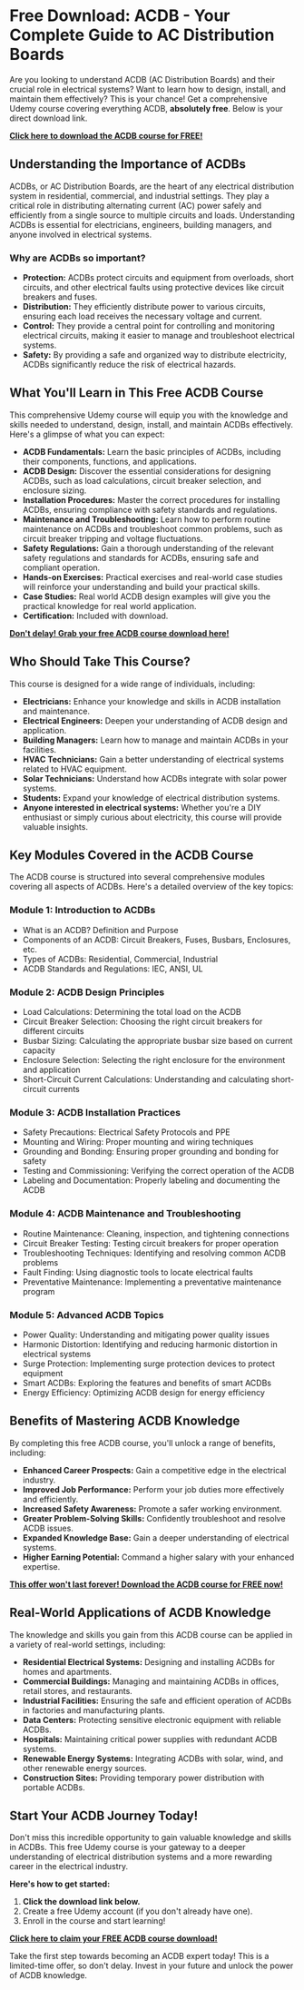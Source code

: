 # Free Download: ACDB - Your Complete Guide to AC Distribution Boards

Are you looking to understand ACDB (AC Distribution Boards) and their crucial role in electrical systems? Want to learn how to design, install, and maintain them effectively? This is your chance! Get a comprehensive Udemy course covering everything ACDB, **absolutely free**. Below is your direct download link.

[**Click here to download the ACDB course for FREE!**](https://udemywork.com/acdb)

## Understanding the Importance of ACDBs

ACDBs, or AC Distribution Boards, are the heart of any electrical distribution system in residential, commercial, and industrial settings. They play a critical role in distributing alternating current (AC) power safely and efficiently from a single source to multiple circuits and loads. Understanding ACDBs is essential for electricians, engineers, building managers, and anyone involved in electrical systems.

### Why are ACDBs so important?

*   **Protection:** ACDBs protect circuits and equipment from overloads, short circuits, and other electrical faults using protective devices like circuit breakers and fuses.
*   **Distribution:** They efficiently distribute power to various circuits, ensuring each load receives the necessary voltage and current.
*   **Control:** They provide a central point for controlling and monitoring electrical circuits, making it easier to manage and troubleshoot electrical systems.
*   **Safety:** By providing a safe and organized way to distribute electricity, ACDBs significantly reduce the risk of electrical hazards.

## What You'll Learn in This Free ACDB Course

This comprehensive Udemy course will equip you with the knowledge and skills needed to understand, design, install, and maintain ACDBs effectively. Here's a glimpse of what you can expect:

*   **ACDB Fundamentals:** Learn the basic principles of ACDBs, including their components, functions, and applications.
*   **ACDB Design:** Discover the essential considerations for designing ACDBs, such as load calculations, circuit breaker selection, and enclosure sizing.
*   **Installation Procedures:** Master the correct procedures for installing ACDBs, ensuring compliance with safety standards and regulations.
*   **Maintenance and Troubleshooting:** Learn how to perform routine maintenance on ACDBs and troubleshoot common problems, such as circuit breaker tripping and voltage fluctuations.
*   **Safety Regulations:** Gain a thorough understanding of the relevant safety regulations and standards for ACDBs, ensuring safe and compliant operation.
*   **Hands-on Exercises:** Practical exercises and real-world case studies will reinforce your understanding and build your practical skills.
*   **Case Studies:** Real world ACDB design examples will give you the practical knowledge for real world application.
*   **Certification:** Included with download.

[**Don't delay! Grab your free ACDB course download here!**](https://udemywork.com/acdb)

## Who Should Take This Course?

This course is designed for a wide range of individuals, including:

*   **Electricians:** Enhance your knowledge and skills in ACDB installation and maintenance.
*   **Electrical Engineers:** Deepen your understanding of ACDB design and application.
*   **Building Managers:** Learn how to manage and maintain ACDBs in your facilities.
*   **HVAC Technicians:** Gain a better understanding of electrical systems related to HVAC equipment.
*   **Solar Technicians:** Understand how ACDBs integrate with solar power systems.
*   **Students:** Expand your knowledge of electrical distribution systems.
*   **Anyone interested in electrical systems:** Whether you're a DIY enthusiast or simply curious about electricity, this course will provide valuable insights.

## Key Modules Covered in the ACDB Course

The ACDB course is structured into several comprehensive modules covering all aspects of ACDBs. Here's a detailed overview of the key topics:

### Module 1: Introduction to ACDBs

*   What is an ACDB? Definition and Purpose
*   Components of an ACDB: Circuit Breakers, Fuses, Busbars, Enclosures, etc.
*   Types of ACDBs: Residential, Commercial, Industrial
*   ACDB Standards and Regulations: IEC, ANSI, UL

### Module 2: ACDB Design Principles

*   Load Calculations: Determining the total load on the ACDB
*   Circuit Breaker Selection: Choosing the right circuit breakers for different circuits
*   Busbar Sizing: Calculating the appropriate busbar size based on current capacity
*   Enclosure Selection: Selecting the right enclosure for the environment and application
*   Short-Circuit Current Calculations: Understanding and calculating short-circuit currents

### Module 3: ACDB Installation Practices

*   Safety Precautions: Electrical Safety Protocols and PPE
*   Mounting and Wiring: Proper mounting and wiring techniques
*   Grounding and Bonding: Ensuring proper grounding and bonding for safety
*   Testing and Commissioning: Verifying the correct operation of the ACDB
*   Labeling and Documentation: Properly labeling and documenting the ACDB

### Module 4: ACDB Maintenance and Troubleshooting

*   Routine Maintenance: Cleaning, inspection, and tightening connections
*   Circuit Breaker Testing: Testing circuit breakers for proper operation
*   Troubleshooting Techniques: Identifying and resolving common ACDB problems
*   Fault Finding: Using diagnostic tools to locate electrical faults
*   Preventative Maintenance: Implementing a preventative maintenance program

### Module 5: Advanced ACDB Topics

*   Power Quality: Understanding and mitigating power quality issues
*   Harmonic Distortion: Identifying and reducing harmonic distortion in electrical systems
*   Surge Protection: Implementing surge protection devices to protect equipment
*   Smart ACDBs: Exploring the features and benefits of smart ACDBs
*   Energy Efficiency: Optimizing ACDB design for energy efficiency

## Benefits of Mastering ACDB Knowledge

By completing this free ACDB course, you'll unlock a range of benefits, including:

*   **Enhanced Career Prospects:** Gain a competitive edge in the electrical industry.
*   **Improved Job Performance:** Perform your job duties more effectively and efficiently.
*   **Increased Safety Awareness:** Promote a safer working environment.
*   **Greater Problem-Solving Skills:** Confidently troubleshoot and resolve ACDB issues.
*   **Expanded Knowledge Base:** Gain a deeper understanding of electrical systems.
*   **Higher Earning Potential:** Command a higher salary with your enhanced expertise.

[**This offer won't last forever! Download the ACDB course for FREE now!**](https://udemywork.com/acdb)

## Real-World Applications of ACDB Knowledge

The knowledge and skills you gain from this ACDB course can be applied in a variety of real-world settings, including:

*   **Residential Electrical Systems:** Designing and installing ACDBs for homes and apartments.
*   **Commercial Buildings:** Managing and maintaining ACDBs in offices, retail stores, and restaurants.
*   **Industrial Facilities:** Ensuring the safe and efficient operation of ACDBs in factories and manufacturing plants.
*   **Data Centers:** Protecting sensitive electronic equipment with reliable ACDBs.
*   **Hospitals:** Maintaining critical power supplies with redundant ACDB systems.
*   **Renewable Energy Systems:** Integrating ACDBs with solar, wind, and other renewable energy sources.
*   **Construction Sites:** Providing temporary power distribution with portable ACDBs.

## Start Your ACDB Journey Today!

Don't miss this incredible opportunity to gain valuable knowledge and skills in ACDBs. This free Udemy course is your gateway to a deeper understanding of electrical distribution systems and a more rewarding career in the electrical industry.

**Here's how to get started:**

1.  **Click the download link below.**
2.  Create a free Udemy account (if you don't already have one).
3.  Enroll in the course and start learning!

[**Click here to claim your FREE ACDB course download!**](https://udemywork.com/acdb)

Take the first step towards becoming an ACDB expert today! This is a limited-time offer, so don't delay. Invest in your future and unlock the power of ACDB knowledge.
